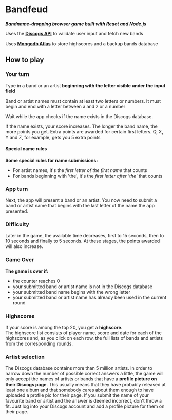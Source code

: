 # Bandfeud

<strong><em>Bandname-dropping browser game built with React and Node.js</em></strong>

Uses the <a href="https://www.discogs.com/developers"><strong>Discogs API</strong></a> to validate user input and fetch new bands

Uses <a href="https://www.mongodb.com/cloud/atlas"><strong>Mongodb Atlas</strong></a> to store highscores and a backup bands database

## How to play

### Your turn
Type in a band or an artist <strong>beginning with the letter visible under the input field</strong>

Band or artist names must contain at least two letters or numbers. It must begin and end with a letter between a and z or a number

Wait while the app checks if the name exists in the Discogs database.

If the name exists, your score increases. The longer the band name, the more points you get.
Extra points are awarded for certain first letters. Q, X, Y and Z, for example, gets you 5 extra points

#### Special name rules
<strong>Some special rules for name submissions:</strong>
<ul>
<li>For artist names, it's the <em>first letter of the first name</em> that counts
<li>For bands beginning with 'the', it's the <em>first letter after 'the'</em> that counts
</ul>

### App turn
Next, the app will present a band or an artist. 
You now need to submit a band or artist name that begins with the last letter of the name the app presented.

### Difficulty
Later in the game, the available time decreases, first to 15 seconds, then to 10 seconds and finally to 5 seconds. At these stages, the points awarded will also increase.

### Game Over
<strong>The game is over if:</strong>
<ul>
  <li>the counter reaches 0 
  <li>your submitted band or artist name is not in the Discogs database
  <li>your submitted band name begins with the wrong letter
  <li>your submitted band or artist name has already been used in the current round 
</ul>

### Highscores
If your score is among the top 20, you get a <strong>highscore</strong>.<br> 
The highscore list consists of player name, score and date for each of the highscores and, as you click on each row, the full lists of bands and artists from the corresponding rounds. 

### Artist selection
The Discogs database contains more than 5 million artists. In order to narrow down the number of possible correct answers a little, the game will only accept the names of artists or bands that have a <strong>profile picture on their Discogs page</strong>. 
This usually means that they have probably released at least one album and that somebody cares about them enough to have uploaded a profile pic for their page.
If you submit the name of your favourite band or artist and the answer is deemed incorrect, don't throw a fit. Just log into your Discogs account and add a profile picture for them on their page.